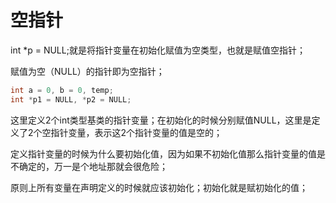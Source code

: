 # 空指针

int \*p = NULL;就是将指针变量在初始化赋值为空类型，也就是赋值空指针；

赋值为空（NULL）的指针即为空指针；

```cpp
int a = 0, b = 0, temp;
int *p1 = NULL, *p2 = NULL;
```

这里定义2个int类型基类的指针变量；在初始化的时候分别赋值NULL，这里是定义了2个空指针变量，表示这2个指针变量的值是空的；

定义指针变量的时候为什么要初始化值，因为如果不初始化值那么指针变量的值是不确定的，万一是个地址那就会很危险；

原则上所有变量在声明定义的时候就应该初始化；初始化就是赋初始化的值；